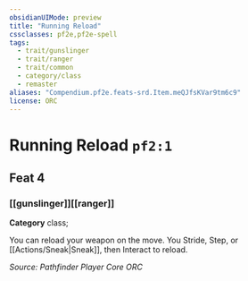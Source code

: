 ```yaml
---
obsidianUIMode: preview
title: "Running Reload"
cssclasses: pf2e,pf2e-spell
tags:
  - trait/gunslinger
  - trait/ranger
  - trait/common
  - category/class
  - remaster
aliases: "Compendium.pf2e.feats-srd.Item.meQJfsKVar9tm6c9"
license: ORC
---
```

# Running Reload `pf2:1`
## Feat 4
### [[gunslinger]][[ranger]]

**Category** class; 




You can reload your weapon on the move. You Stride, Step, or [[Actions/Sneak|Sneak]], then Interact to reload.

*Source: Pathfinder Player Core*
*ORC*
